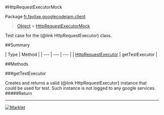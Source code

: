 #HttpRequestExecutorMock

Package [fr.faylixe.googlecodejam.client](README.md)<br>
> [Object](../../../java/lang/Object.md) > [HttpRequestExecutorMock](HttpRequestExecutorMock.md)

Test case for the {@link HttpRequestExecutor} class.

##Summary


| Type | Method |
| --- | --- | --- |
| [HttpRequestExecutor](/executor/HttpRequestExecutor.md) | getTestExecutor |

##Methods

###getTestExecutor


Creates and returns a valid {@link HttpRequestExecutor}
 instance that could be used for test. Such instance is not
 logged to any google services.
#####Return



---
[![Marklet](https://img.shields.io/badge/Generated%20by-Marklet-green.svg)](https://github.com/Faylixe/marklet)